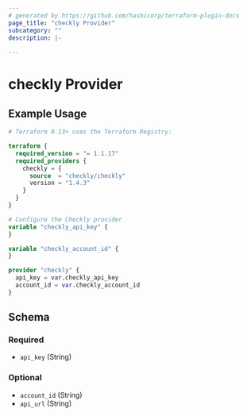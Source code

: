 ```yaml
---
# generated by https://github.com/hashicorp/terraform-plugin-docs
page_title: "checkly Provider"
subcategory: ""
description: |-
  
---
```


# checkly Provider



## Example Usage

```terraform
# Terraform 0.13+ uses the Terraform Registry:

terraform {
  required_version = "= 1.1.17"
  required_providers {
    checkly = {
      source  = "checkly/checkly"
      version = "1.4.3"
    }
  }
}

# Configure the Checkly provider
variable "checkly_api_key" {
}

variable "checkly_account_id" {
}

provider "checkly" {
  api_key = var.checkly_api_key
  account_id = var.checkly_account_id
}
```

<!-- schema generated by tfplugindocs -->
## Schema

### Required

- `api_key` (String)

### Optional

- `account_id` (String)
- `api_url` (String)

